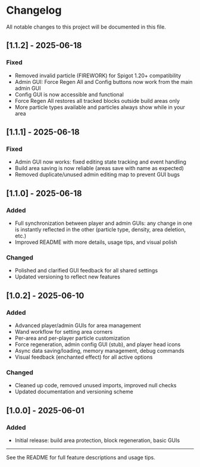 # Changelog

All notable changes to this project will be documented in this file.

## [1.1.2] - 2025-06-18
### Fixed
- Removed invalid particle (FIREWORK) for Spigot 1.20+ compatibility
- Admin GUI: Force Regen All and Config buttons now work from the main admin GUI
- Config GUI is now accessible and functional
- Force Regen All restores all tracked blocks outside build areas only
- More particle types available and particles always show while in your area

## [1.1.1] - 2025-06-18
### Fixed
- Admin GUI now works: fixed editing state tracking and event handling
- Build area saving is now reliable (areas save with name as expected)
- Removed duplicate/unused admin editing map to prevent GUI bugs

## [1.1.0] - 2025-06-18
### Added
- Full synchronization between player and admin GUIs: any change in one is instantly reflected in the other (particle type, density, area deletion, etc.)
- Improved README with more details, usage tips, and visual polish

### Changed
- Polished and clarified GUI feedback for all shared settings
- Updated versioning to reflect new features

## [1.0.2] - 2025-06-10
### Added
- Advanced player/admin GUIs for area management
- Wand workflow for setting area corners
- Per-area and per-player particle customization
- Force regeneration, admin config GUI (stub), and player head icons
- Async data saving/loading, memory management, debug commands
- Visual feedback (enchanted effect) for all active options

### Changed
- Cleaned up code, removed unused imports, improved null checks
- Updated documentation and versioning scheme

## [1.0.0] - 2025-06-01
### Added
- Initial release: build area protection, block regeneration, basic GUIs

---

See the README for full feature descriptions and usage tips.
